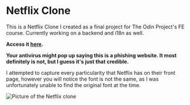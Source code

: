 
# Netflix Clone

This is a Netflix Clone I created as a final project for The Odin Project's FE course. Currently working on a backend and i18n as well.

**Access it [here](https://ktavean-netflix-clone.netlify.app/).**

**Your antivirus might pop up saying this is a phishing website. It most definitely is not, but I guess it's just that credible.**

I attempted to capture every particularity that Netflix has on their front page, however you will notice the font is not the same, as I was unfortunately unable to find the original font at the time.

![Picture of the Netflix clone](https://i.imgur.com/p2rfnCf.png)

